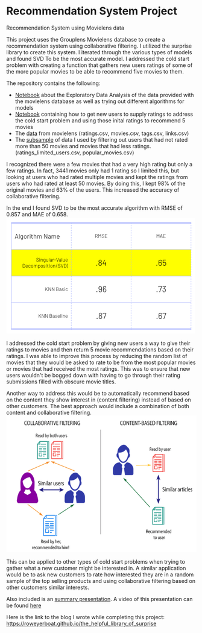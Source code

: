 # Recommendation System Project
Recommendation System using Movielens data

This project uses the Grouplens Movielens database to create a recommendation system using collaborative filtering.  I utilized the surprise library to create this system.  I iterated through the various types of models and found SVD To be the most accurate model. I addressed the cold start problem with creating a function that gathers new users ratings of some of the more popular movies to be able to recommend five movies to them.  

The repository contains the following:
- [Notebook](https://github.com/roweyerboat/Recommendation_System_MovieLens/blob/master/notebooks/MovieLensRecommendation%20EDA%20and%20Model%20Building.ipynb) about the Exploratory Data Analysis of the data provided with the movielens database as well as trying out different algorithms for models
- [Notebook](https://github.com/roweyerboat/Recommendation_System_MovieLens/blob/master/Recommendation%20System.ipynb) containing how to get new users to supply ratings to address the cold start problem and using those inital ratings to recommend 5 movies
- The [data](https://github.com/roweyerboat/Recommendation_System_MovieLens/tree/master/data) from movielens (ratings.csv, movies.csv, tags.csv, links.csv)
- The [subsample](https://github.com/roweyerboat/Recommendation_System_MovieLens/tree/master/data) of data I used by filtering out users that had not rated more than 50 movies and movies that had less ratings. (ratings_limited_users.csv, popular_movies.csv)

I recognized there were a few movies that had a very high rating but only a few ratings. In fact, 3441 movies only had 1 rating so I limited this, but looking at users who had rated multiple movies and kept the ratings from users who had rated at least 50 movies. By doing this, I kept 98% of the original movies and 63% of the users. This increased the accuracy of collaborative filtering.

In the end I found SVD to be the most accurate algorithm with RMSE of 0.857 and MAE of 0.658.
![Image of Chart with model comparisons](https://github.com/roweyerboat/Recommendation_System_MovieLens/blob/master/images/Models%20Used%20.png)

I addressed the cold start problem by giving new users a way to give their ratings to movies and then return 5 movie recommendations based on their ratings.  I was able to improve this process by reducing the random list of movies that they would be asked to rate to be from the most popular movies or movies that had received the most ratings.  This was to ensure that new users wouldn't be bogged down with having to go through their rating submissions filled with obscure movie titles.

Another way to address this would be to automatically recommend based on the content they show interest in (content filtering) instead of based on other customers. The best approach would include a combination of both content and collaborative filtering.
![Image showing collaborative vs content filtering](https://github.com/roweyerboat/Recommendation_System_MovieLens/blob/master/images/Content-based-filtering-and-Collaborative-filtering-recommendation.png)

This can be applied to other types of cold start problems when trying to gather what a new customer might be interested in. A similar application would be to ask new customers to rate how interested they are in a random sample of the top selling products and using collaborative filtering based on other customers similar interests.

Also included is an [summary presentation](https://github.com/roweyerboat/Recommendation_System_MovieLens/blob/master/Recommendation%20Systems%20Presentation.pdf). A video of this presentation can be found [here](https://drive.google.com/file/d/1CufN3AWngz1lfjzjheTf2Aqhgym10Yvt/view?usp=sharing)

Here is the link to the blog I wrote while completing this project: https://roweyerboat.github.io/the_helpful_library_of_surprise
